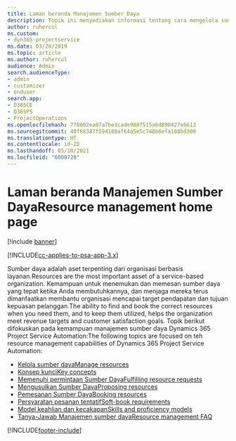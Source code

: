 ```yaml
---
title: Laman beranda Manajemen Sumber Daya
description: Topik ini menyediakan informasi tentang cara mengelola sumber daya.
author: ruhercul
ms.custom:
- dyn365-projectservice
ms.date: 03/28/2019
ms.topic: article
ms.author: ruhercul
audience: Admin
search.audienceType:
- admin
- customizer
- enduser
search.app:
- D365CE
- D365PS
- ProjectOperations
ms.openlocfilehash: 778002ea07a7be3cade988f515a6d890427e6613
ms.sourcegitcommit: 40f68387f594180af64a5e5c748b6efa188bd300
ms.translationtype: HT
ms.contentlocale: id-ID
ms.lasthandoff: 05/10/2021
ms.locfileid: "6008720"
---
```

# <a name="resource-management-home-page"></a><span data-ttu-id="f6559-103">Laman beranda Manajemen Sumber Daya</span><span class="sxs-lookup"><span data-stu-id="f6559-103">Resource management home page</span></span>

[!include [banner](../includes/psa-now-project-operations.md)]

[!INCLUDE[cc-applies-to-psa-app-3.x](../includes/cc-applies-to-psa-app-3x.md)]

<span data-ttu-id="f6559-104">Sumber daya adalah aset terpenting dari organisasi berbasis layanan.</span><span class="sxs-lookup"><span data-stu-id="f6559-104">Resources are the most important asset of a service-based organization.</span></span> <span data-ttu-id="f6559-105">Kemampuan untuk menemukan dan memesan sumber daya yang tepat ketika Anda membutuhkannya, dan menjaga mereka terus dimanfaatkan membantu organisasi mencapai target pendapatan dan tujuan kepuasan pelanggan.</span><span class="sxs-lookup"><span data-stu-id="f6559-105">The ability to find and book the correct resources when you need them, and to keep them utilized, helps the organization meet revenue targets and customer satisfaction goals.</span></span> <span data-ttu-id="f6559-106">Topik berikut difokuskan pada kemampuan manajemen sumber daya Dynamics 365 Project Service Automation:</span><span class="sxs-lookup"><span data-stu-id="f6559-106">The following topics are focused on teh resource management capabilities of Dynamics 365 Project Service Automation:</span></span>

- [<span data-ttu-id="f6559-107">Kelola sumber daya</span><span class="sxs-lookup"><span data-stu-id="f6559-107">Manage resources</span></span>](manage-resources.md)
- [<span data-ttu-id="f6559-108">Konsep kunci</span><span class="sxs-lookup"><span data-stu-id="f6559-108">Key concepts</span></span>](reports-key-concepts.md)
- [<span data-ttu-id="f6559-109">Memenuhi permintaan Sumber Daya</span><span class="sxs-lookup"><span data-stu-id="f6559-109">Fulfilling resource requests</span></span>](resource-management-fulfill-requests.md)
- [<span data-ttu-id="f6559-110">Mengusulkan Sumber Daya</span><span class="sxs-lookup"><span data-stu-id="f6559-110">Proposing resources</span></span>](resource-management-propose-resources.md)
- [<span data-ttu-id="f6559-111">Pemesanan Sumber Daya</span><span class="sxs-lookup"><span data-stu-id="f6559-111">Booking resources</span></span>](resource-management-book-resources-scheduleboard.md)
- [<span data-ttu-id="f6559-112">Persyaratan pesanan tentatif</span><span class="sxs-lookup"><span data-stu-id="f6559-112">Soft-book requirements</span></span>](resource-management-softbook-requirements.md)
- [<span data-ttu-id="f6559-113">Model keahlian dan kecakapan</span><span class="sxs-lookup"><span data-stu-id="f6559-113">Skills and proficiency models</span></span>](resource-management-skills-proficiency.md)
- [<span data-ttu-id="f6559-114">Tanya-Jawab Manajemen sumber daya</span><span class="sxs-lookup"><span data-stu-id="f6559-114">Resource management FAQ</span></span>](resource-management-faq.md)


[!INCLUDE[footer-include](../includes/footer-banner.md)]